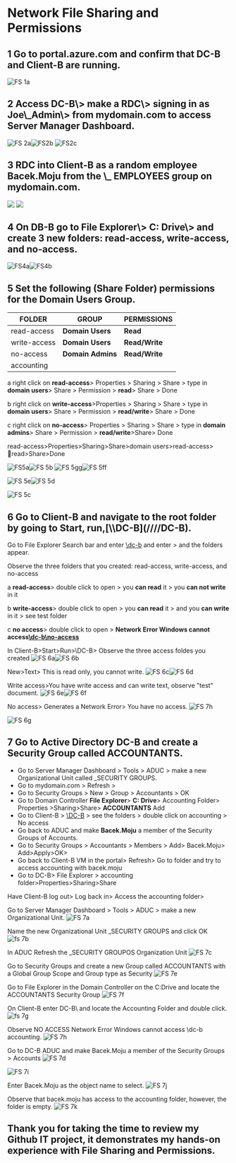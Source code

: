 <h1><strong>Network File Sharing and Permissions</strong></h1>

<h2>1 Go to portal.azure.com and confirm that DC-B and Client-B are running.</h2>

![FS 1a](https://github.com/TDCybersecurity/Network-File-Shares-and-Permissions/assets/142702123/940ec209-23e5-4f95-b88b-fa74dda329cb)



<h2>2 Access DC-B\> make a RDC\> signing in as Joe\_Admin\> from mydomain.com to access Server Manager Dashboard.</h2>

![FS 2a](https://github.com/TDCybersecurity/Network-File-Shares-and-Permissions/assets/142702123/0298658b-de37-4d3e-8923-7b60a55102e0)![FS2b](https://github.com/TDCybersecurity/Network-File-Shares-and-Permissions/assets/142702123/d36abd05-25a9-4273-87d4-b15789e469f1)
![FS2c](https://github.com/TDCybersecurity/Network-File-Shares-and-Permissions/assets/142702123/2dd735a1-92ea-40c2-b292-13157bab2385)


<h2>3 RDC into Client-B as a random employee Bacek.Moju from the \_ EMPLOYEES group on mydomain.com.</h2>

![](RackMultipart20240524-1-trpzuw_html_49a7627d6e1b4c66.png) ![](RackMultipart20240524-1-trpzuw_html_213060efe5b2f52f.png)

<h2>4 On DB-B go to File Explorer\> C: Drive\> and create 3 new folders: read-access, write-access, and no-access.</h2>

![FS4a](https://github.com/TDCybersecurity/Network-File-Shares-and-Permissions/assets/142702123/d4dde5c4-5849-41bd-bbc7-280a916b8877)![FS4b](https://github.com/TDCybersecurity/Network-File-Shares-and-Permissions/assets/142702123/ba07d58d-192d-47d8-a7f6-bfd394d8bbec)


<h2>5 Set the following (Share Folder) permissions for the Domain Users Group.</h2>

| **FOLDER**| **GROUP**| **PERMISSIONS**|
| --- | --- | --- |
| read-access | **Domain Users**| **Read**|
| write-access | **Domain Users**| **Read/Write**|
| no-access | **Domain Admins**| **Read/Write**|
| accounting |


a right click on **read-access**\> Properties \> Sharing \> Share \> type in **domain users**\> Share \> Permission \> **read**\> Share \> Done

b right click on **write-access**\>Properties \> Sharing \> Share \> type in **domain users**\> Share \> Permission \> **read/write**\> Share \> Done

c right click on **no-access**\> Properties \> Sharing \> Share \> type in **domain admins**\> Share \> Permission \> **read/write**\>Share\> Done

read-access\>Properties\>Sharing\>Share\>domain users\>read-access\> read\>Share\>Done

![FS5a](https://github.com/TDCybersecurity/Network-File-Shares-and-Permissions/assets/142702123/846112ec-effb-4b39-a446-150198b2f4ef)![FS 5b](https://github.com/TDCybersecurity/Network-File-Shares-and-Permissions/assets/142702123/350348ad-c394-47ec-8ae9-587bf739cc3f)
![FS 5gg](https://github.com/TDCybersecurity/Network-File-Shares-and-Permissions/assets/142702123/3270514a-81b9-4304-ae1f-cde389f62a15)![FS 5ff](https://github.com/TDCybersecurity/Network-File-Shares-and-Permissions/assets/142702123/64f1bd7c-08a7-4b0a-a95f-b6d8394e140b)

![FS 5e](https://github.com/TDCybersecurity/Network-File-Shares-and-Permissions/assets/142702123/9c5d6d3d-3218-4290-af13-2aad58b701cd)![FS 5d](https://github.com/TDCybersecurity/Network-File-Shares-and-Permissions/assets/142702123/4714726b-f846-4f8b-bc90-ef2b11690e41)

![FS 5c](https://github.com/TDCybersecurity/Network-File-Shares-and-Permissions/assets/142702123/5a9d5cd8-fb3d-4210-a599-1d6f763cb4a6)



<h2>6 Go to Client-B and navigate to the root folder by going to Start, run,[\\DC-B](////DC-B).</h2>

Go to File Explorer Search bar and enter [\\dc-b](////dc-b) and enter \> and the folders appear.

Observe the three folders that you created: read-access, write-access, and no-access

a **read-access**\> double click to open \> you **can read** it \> you **can not write** in it

b **write-access**\> double click to open \> you **can read** it \> and you **can write** in it \> see test folder

c **no access**\> double click to open \> **Network Error Windows cannot access**[**\\dc-b\no-access**](////dc-b/no-access)

In Client-B\>Start\>Run\>\\DC-B\> 
Observe the three access foldes you created
![FS 6a](https://github.com/TDCybersecurity/Network-File-Shares-and-Permissions/assets/142702123/f412233a-f64a-423d-ba57-eafd1f554a28)![FS 6b](https://github.com/TDCybersecurity/Network-File-Shares-and-Permissions/assets/142702123/9872ac4c-1602-40a9-975d-88dba9ccfe03)

New\>Text\> This is read only, you cannot write.
![FS 6c](https://github.com/TDCybersecurity/Network-File-Shares-and-Permissions/assets/142702123/79375cb9-91d1-4449-8d6e-117a4eccb63d)![FS 6d](https://github.com/TDCybersecurity/Network-File-Shares-and-Permissions/assets/142702123/84ea38eb-acd7-406d-b54a-b9bd989b22d2)

Write access\>You have write access and can write text, observe "test" document.
![FS 6e](https://github.com/TDCybersecurity/Network-File-Shares-and-Permissions/assets/142702123/54f3b6be-2d6c-4293-b75a-3b4c6d96d585)![FS 6f](https://github.com/TDCybersecurity/Network-File-Shares-and-Permissions/assets/142702123/6bb328f6-9320-454d-ad68-48933f7dbcdb)

No access\> Generates a Network Error\> You have no access.
![FS 7h](https://github.com/TDCybersecurity/Network-File-Shares-and-Permissions/assets/142702123/00c24851-17d5-4419-b5db-eb09954745ba)

![FS 6g](https://github.com/TDCybersecurity/Network-File-Shares-and-Permissions/assets/142702123/9ce1ddc8-3451-4a5e-90c4-6025cf08ecbf)


<h2>7 Go to Active Directory DC-B and create a Security Group called ACCOUNTANTS.</h2>

- Go to Server Manager Dashboard \> Tools \> ADUC \> make a new Organizational Unit called \_SECURITY GROUPS.
- Go to mydomain.com \> Refresh \>
- Go to Security Groups \> New \> Group \> Accountants \> OK
- Go to Domain Controller **File Explorer**\> **C: Drive**\> Accounting Folder\> Properties \>Sharing\>Share\> **ACCOUNTANTS** Add
- Go to Client-B \> [\\DC-B](////DC-B) \> see the folders \> double click on accounting \> No access
- Go back to ADUC and make **Bacek.Moju** a member of the Security Groups of Accounts.
- Go to Security Groups \> Accountants \> Members \> Add\> Bacek.Moju\> Add\>Apply\>OK\>
- Go back to Client-B VM in the portal\> Refresh\> Go to folder and try to access accounting with bacek.moju
- Go to DC-B\> File Explorer \> accounting folder\>Properties\>Sharing\>Share

Have Client-B log out\> Log back in\> Access the accounting folder\>

Go to Server Manager Dashboard \> Tools \> ADUC \> make a new Organizational Unit.
![FS 7a](https://github.com/TDCybersecurity/Network-File-Shares-and-Permissions/assets/142702123/872351e8-1446-473e-9cd6-1cd669ab8b62)

Name the new Organizational Unit _SECURITY GROUPS and click OK
![fs 7b](https://github.com/TDCybersecurity/Network-File-Shares-and-Permissions/assets/142702123/49fe21e3-8ee0-4272-88fc-65f55e7cc492)

In ADUC Refresh the _SECURITY GROUPOS Organization Unit 
![FS 7c](https://github.com/TDCybersecurity/Network-File-Shares-and-Permissions/assets/142702123/70560522-af86-4a17-b7cf-0652d23a9068)

Go to Security Groups and create a new Group called ACCOUNTANTS with a Global Group Scope and Group type as Security
![FS 7e](https://github.com/TDCybersecurity/Network-File-Shares-and-Permissions/assets/142702123/4d3f1e6d-2df6-4db6-a5f6-b8aad3f4cbdc)

Go to File Explorer in the Domain Controller on the C:Drive and locate the ACCOUNTANTS Security Group
![FS 7f](https://github.com/TDCybersecurity/Network-File-Shares-and-Permissions/assets/142702123/6a14a7b8-dcfd-4d5f-bf8d-3803eb591ec9)

On Client-B enter DC-B\\ and locate the Accounting Folder and  double click.
![fs 7g](https://github.com/TDCybersecurity/Network-File-Shares-and-Permissions/assets/142702123/61d92d42-2544-407d-b95b-c15f8281a7ba)

Observe NO ACCESS Network Error Windows cannot access \\dc-b accounting.
![FS 7h](https://github.com/TDCybersecurity/Network-File-Shares-and-Permissions/assets/142702123/00c24851-17d5-4419-b5db-eb09954745ba)

Go to DC-B ADUC and make Bacek.Moju a member of the Security Groups > Accounts
![FS 7d](https://github.com/TDCybersecurity/Network-File-Shares-and-Permissions/assets/142702123/0f2b1538-d439-4589-8465-662f358029a5)


![FS 7i](https://github.com/TDCybersecurity/Network-File-Shares-and-Permissions/assets/142702123/ea2d02d2-c833-4adb-8dd1-b73937043784)

Enter Bacek.Moju as the object name to select.
![FS 7j](https://github.com/TDCybersecurity/Network-File-Shares-and-Permissions/assets/142702123/91e6fbd6-486e-4dce-a249-a4ae5d7c2508)

Observe that bacek.moju has access to the accounting folder, however, the folder is empty.
![FS 7k](https://github.com/TDCybersecurity/Network-File-Shares-and-Permissions/assets/142702123/4916f2f8-34e2-4bce-bf34-8042b0aa67b6)


<h2> Thank you for taking the time to review my Github IT project, it demonstrates my hands-on experience with File Sharing and Permissions.</h2>













